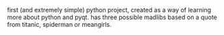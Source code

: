 first (and extremely simple) python project, created as a way of learning more about python and pyqt.
has three possible madlibs based on a quote from titanic, spiderman or meangirls.